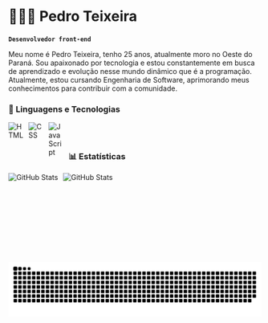 # 👨🏻‍💻 Pedro Teixeira

**`Desenvolvedor front-end`**

Meu nome é Pedro Teixeira, tenho 25 anos, atualmente moro no Oeste do Paraná. Sou apaixonado por tecnologia e estou constantemente em busca de aprendizado e evolução nesse mundo dinâmico que é a programação. Atualmente, estou cursando Engenharia de Software, aprimorando meus conhecimentos para contribuir com a comunidade.


### 🤖 Linguagens e Tecnologias
<img align="left" alt="HTML" title="HTML" width="30px" style="padding-right: 10px;" src="https://cdn.jsdelivr.net/gh/devicons/devicon@latest/icons/html5/html5-original.svg"/>
<img align="left" alt="CSS" title="CSS" width="30px" style="padding-right: 10px;" src="https://cdn.jsdelivr.net/gh/devicons/devicon@latest/icons/css3/css3-original.svg"/>
<img align="left" alt="JavaScript" title="JavaScript" width="30px" style="padding-right: 10px;" src="https://cdn.jsdelivr.net/gh/devicons/devicon@latest/icons/javascript/javascript-original.svg"/>

<br/>
<br/>

### 📊 Estatísticas

<p>
  <img align="left" alt="GitHub Stats" height="177" style="padding-right: 10px;" src="https://github-readme-stats.vercel.app/api?username=xpedrotx&show_icons=true&theme=midnight-purple&include_all_commits=true&locale=pt-br"/>
  <img align="left" alt="GitHub Stats" height="177" src="https://github-readme-stats.vercel.app/api/top-langs/?username=xpedrotx&theme=midnight-purple&layout=compact&custom_title=Tecnologias&langs_count=9"/>
</p>

<picture align="center">
  <source media="(prefers-color-scheme: dark)" srcset="https://raw.githubusercontent.com/xpedrotx/xpedrotx/output/github-contribution-grid-snake-dark.svg">
  <source media="(prefers-color-scheme: dark)" srcset="https://raw.githubusercontent.com/xpedrotx/xpedrotx/output/github-contribution-grid-snake-dark.svg">
  <img align="center" alt="github contribution grid snake animation" src="https://raw.githubusercontent.com/xpedrotx/xpedrotx/output/github-contribution-grid-snake.svg">
</picture>
